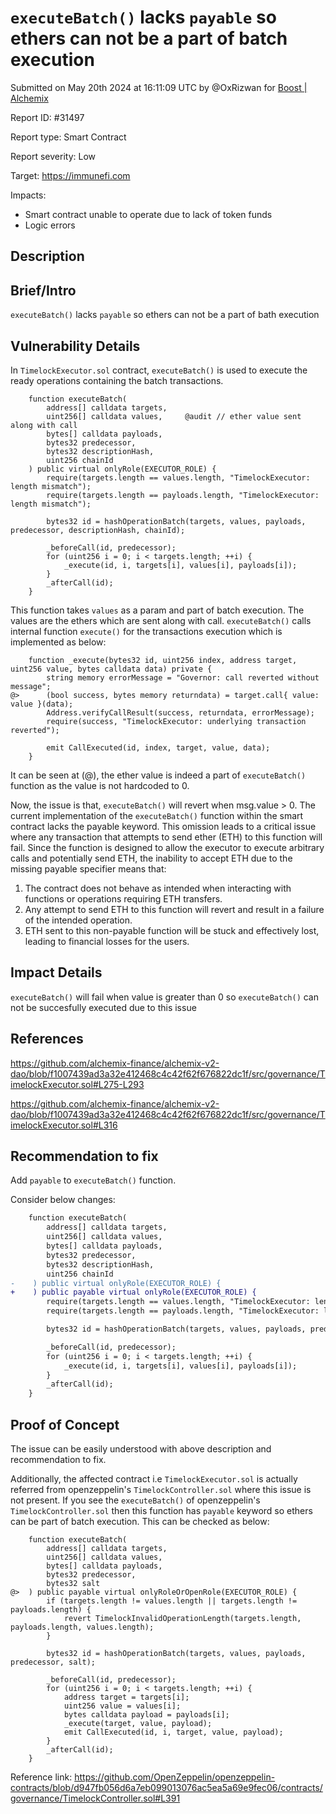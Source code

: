 
# `executeBatch()` lacks `payable` so ethers can not be a part of batch execution

Submitted on May 20th 2024 at 16:11:09 UTC by @OxRizwan for [Boost | Alchemix](https://immunefi.com/bounty/alchemix-boost/)

Report ID: #31497

Report type: Smart Contract

Report severity: Low

Target: https://immunefi.com

Impacts:
- Smart contract unable to operate due to lack of token funds
- Logic errors

## Description
## Brief/Intro
`executeBatch()` lacks `payable` so ethers can not be a part of bath execution

## Vulnerability Details

In `TimelockExecutor.sol` contract, `executeBatch()` is used to execute the ready operations containing the batch transactions.

```solidity
    function executeBatch(
        address[] calldata targets,
        uint256[] calldata values,     @audit // ether value sent along with call
        bytes[] calldata payloads,
        bytes32 predecessor,
        bytes32 descriptionHash,
        uint256 chainId
    ) public virtual onlyRole(EXECUTOR_ROLE) {
        require(targets.length == values.length, "TimelockExecutor: length mismatch");
        require(targets.length == payloads.length, "TimelockExecutor: length mismatch");

        bytes32 id = hashOperationBatch(targets, values, payloads, predecessor, descriptionHash, chainId);

        _beforeCall(id, predecessor);
        for (uint256 i = 0; i < targets.length; ++i) {
            _execute(id, i, targets[i], values[i], payloads[i]);
        }
        _afterCall(id);
    }
```

This function takes `values` as a param and part of batch execution. The values are the ethers which are sent along with call. `executeBatch()` calls internal function `execute()` for the transactions execution which is implemented as below:

```solidity
    function _execute(bytes32 id, uint256 index, address target, uint256 value, bytes calldata data) private {
        string memory errorMessage = "Governor: call reverted without message";
@>      (bool success, bytes memory returndata) = target.call{ value: value }(data);
        Address.verifyCallResult(success, returndata, errorMessage);
        require(success, "TimelockExecutor: underlying transaction reverted");

        emit CallExecuted(id, index, target, value, data);
    }
```

It can be seen at (@), the ether value is indeed a part of `executeBatch()` function as the value is not hardcoded to 0. 

Now, the issue is that, `executeBatch()` will revert when msg.value > 0. The current implementation of the `executeBatch()` function within the smart contract lacks the payable keyword. This omission leads to a critical issue where any transaction that attempts to send ether (ETH) to this function will fail. Since the function is designed to allow the executor to execute arbitrary calls and potentially send ETH, the inability to accept ETH due to the missing payable specifier means that:

1) The contract does not behave as intended when interacting with functions or operations requiring ETH transfers.
2) Any attempt to send ETH to this function will revert and result in a failure of the intended operation.
3) ETH sent to this non-payable function will be stuck and effectively lost, leading to financial losses for the users.

## Impact Details
`executeBatch()` will fail when value is greater than 0 so `executeBatch()` can not be succesfully executed due to this issue

## References
https://github.com/alchemix-finance/alchemix-v2-dao/blob/f1007439ad3a32e412468c4c42f62f676822dc1f/src/governance/TimelockExecutor.sol#L275-L293

https://github.com/alchemix-finance/alchemix-v2-dao/blob/f1007439ad3a32e412468c4c42f62f676822dc1f/src/governance/TimelockExecutor.sol#L316

## Recommendation to fix
Add `payable` to `executeBatch()` function.

Consider below changes:

```diff
    function executeBatch(
        address[] calldata targets,
        uint256[] calldata values,
        bytes[] calldata payloads,
        bytes32 predecessor,
        bytes32 descriptionHash,
        uint256 chainId
-    ) public virtual onlyRole(EXECUTOR_ROLE) {
+    ) public payable virtual onlyRole(EXECUTOR_ROLE) {
        require(targets.length == values.length, "TimelockExecutor: length mismatch");
        require(targets.length == payloads.length, "TimelockExecutor: length mismatch");

        bytes32 id = hashOperationBatch(targets, values, payloads, predecessor, descriptionHash, chainId);

        _beforeCall(id, predecessor);
        for (uint256 i = 0; i < targets.length; ++i) {
            _execute(id, i, targets[i], values[i], payloads[i]);
        }
        _afterCall(id);
    }
```


## Proof of Concept

The issue can be easily understood with above description and recommendation to fix.

Additionally, the affected contract i.e `TimelockExecutor.sol` is actually referred from openzeppelin's `TimelockController.sol` where this issue is not present. If you see the `executeBatch()` of openzeppelin's `TimelockController.sol` then this function has `payable` keyword so ethers can be  part of batch execution. This can be checked as below:

```solidity
    function executeBatch(
        address[] calldata targets,
        uint256[] calldata values,
        bytes[] calldata payloads,
        bytes32 predecessor,
        bytes32 salt
@>  ) public payable virtual onlyRoleOrOpenRole(EXECUTOR_ROLE) {
        if (targets.length != values.length || targets.length != payloads.length) {
            revert TimelockInvalidOperationLength(targets.length, payloads.length, values.length);
        }

        bytes32 id = hashOperationBatch(targets, values, payloads, predecessor, salt);

        _beforeCall(id, predecessor);
        for (uint256 i = 0; i < targets.length; ++i) {
            address target = targets[i];
            uint256 value = values[i];
            bytes calldata payload = payloads[i];
            _execute(target, value, payload);
            emit CallExecuted(id, i, target, value, payload);
        }
        _afterCall(id);
    }
```
Reference link: https://github.com/OpenZeppelin/openzeppelin-contracts/blob/d947fb056d6a7eb099013076ac5ea5a69e9fec06/contracts/governance/TimelockController.sol#L391